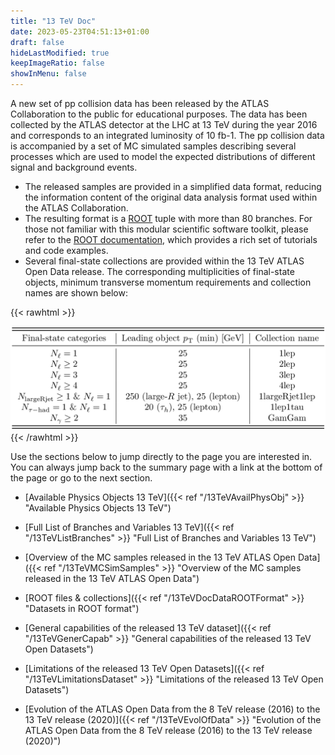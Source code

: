 ```yaml
---
title: "13 TeV Doc"
date: 2023-05-23T04:51:13+01:00
draft: false
hideLastModified: true
keepImageRatio: false
showInMenu: false
---
```


A new set of pp collision data has been released by the ATLAS Collaboration to the public for educational purposes. The data has been collected by the ATLAS detector at the LHC at 13 TeV during the year 2016 and corresponds to an integrated luminosity of 10 fb-1. The pp collision data is accompanied by a set of MC simulated samples describing several processes which are used to model the expected distributions of different signal and background events.

- The released samples are provided in a simplified data format, reducing the information content of the original data analysis format used within the ATLAS Collaboration.
- The resulting format is a [ROOT](https://root.cern.ch/) tuple with more than 80 branches. For those not familiar with this modular scientific software toolkit, please refer to the [ROOT documentation](https://root.cern/get_started/), which provides a rich set of tutorials and code examples. 
- Several final-state collections are provided within the 13 TeV ATLAS Open Data release. The corresponding multiplicities of final-state objects, minimum transverse momentum requirements and collection names are shown below: 

{{< rawhtml >}}
<CENTER>
<img src="images/tab_02.png" width="900" />
</CENTER>
{{< /rawhtml >}}

Use the sections below to jump directly to the page you are interested in. You can always jump back to the summary page with a link at the bottom of the page or go to the next section.

- [Available Physics Objects 13 TeV]({{< ref "/13TeVAvailPhysObj" >}} "Available Physics Objects 13 TeV")

- [Full List of Branches and Variables 13 TeV]({{< ref "/13TeVListBranches" >}} "Full List of Branches and Variables 13 TeV")

- [Overview of the MC samples released in the 13 TeV ATLAS Open Data]({{< ref "/13TeVMCSimSamples" >}} "Overview of the MC samples released in the 13 TeV ATLAS Open Data")

- [ROOT files & collections]({{< ref "/13TeVDocDataROOTFormat" >}} "Datasets in ROOT format")

- [General capabilities of the released 13 TeV dataset]({{< ref "/13TeVGenerCapab" >}} "General capabilities of the released 13 TeV Open Datasets")

- [Limitations of the released 13 TeV Open Datasets]({{< ref "/13TeVLimitationsDataset" >}} "Limitations of the released 13 TeV Open Datasets")

- [Evolution of the ATLAS Open Data from the 8 TeV release (2016) to the 13 TeV release (2020)]({{< ref "/13TeVEvolOfData" >}} "Evolution of the ATLAS Open Data from the 8 TeV release (2016) to the 13 TeV release (2020)")

